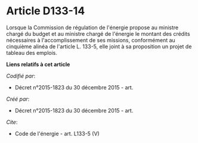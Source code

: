 # Article D133-14

Lorsque la Commission de régulation de l'énergie propose au ministre chargé du budget et au ministre chargé de l'énergie le
montant des crédits nécessaires à l'accomplissement de ses missions, conformément au cinquième alinéa de l'article L. 133-5,
elle joint à sa proposition un projet de tableau des emplois.

**Liens relatifs à cet article**

_Codifié par_:

  - Décret n°2015-1823 du 30 décembre 2015 - art.

_Créé par_:

  - Décret n°2015-1823 du 30 décembre 2015 - art.

_Cite_:

  - Code de l'énergie - art. L133-5 (V)
